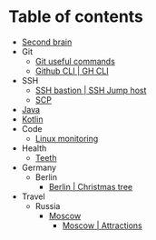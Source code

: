 # Table of contents
* [Second brain](second-brain.md)
* Git
  * [Git useful commands](git/git-useful-commands.md)
  * [Github CLI | GH CLI](git/gh-cli.md)
* SSH
  * [SSH bastion | SSH Jump host](ssh/ssh-jump-host.md)
  * [SCP](ssh/scp.md)
* [Java](java.md)
* [Kotlin](kotlin.md)
* Code
  * [Linux monitoring](code/linux-monitoring.md)
* Health
  * [Teeth](health/teeth.md)
* Germany
  * Berlin
    * [Berlin | Christmas tree](germany/berlin/christmas-tree.md)
* Travel
  * Russia
    * [Moscow](travel/russia/moscow/readme.md)
      * [Moscow | Attractions](travel/russia/moscow/attraction/readme.md)
